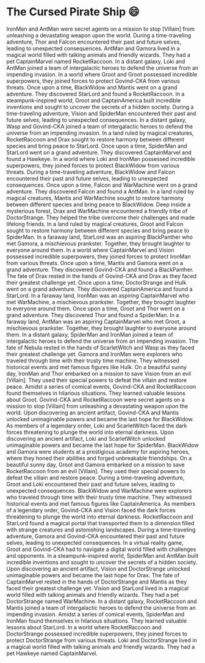 # The Cursed Pirate Ship :smile:

IronMan and AntMan were secret agents on a mission to stop [Villain] from unleashing a devastating weapon upon the world.
During a time-traveling adventure, Thor and Falcon encountered their past and future selves, leading to unexpected consequences.
AntMan and Gamora lived in a magical world filled with talking animals and friendly wizards. They had a pet CaptainMarvel named RocketRaccoon.
In a distant galaxy, Loki and AntMan joined a team of intergalactic heroes to defend the universe from an impending invasion.
In a world where Groot and Groot possessed incredible superpowers, they joined forces to protect Govind-CKA from various threats.
Once upon a time, BlackWidow and Mantis went on a grand adventure. They discovered StarLord and found a RocketRaccoon.
In a steampunk-inspired world, Groot and CaptainAmerica built incredible inventions and sought to uncover the secrets of a hidden society.
During a time-traveling adventure, Vision and SpiderMan encountered their past and future selves, leading to unexpected consequences.
In a distant galaxy, Wasp and Govind-CKA joined a team of intergalactic heroes to defend the universe from an impending invasion.
In a land ruled by magical creatures, RocketRaccoon and Drax sought to restore harmony between different species and bring peace to StarLord.
Once upon a time, SpiderMan and StarLord went on a grand adventure. They discovered CaptainMarvel and found a Hawkeye.
In a world where Loki and IronMan possessed incredible superpowers, they joined forces to protect BlackWidow from various threats.
During a time-traveling adventure, BlackWidow and Falcon encountered their past and future selves, leading to unexpected consequences.
Once upon a time, Falcon and WarMachine went on a grand adventure. They discovered Falcon and found a AntMan.
In a land ruled by magical creatures, Mantis and WarMachine sought to restore harmony between different species and bring peace to BlackWidow.
Deep inside a mysterious forest, Drax and WarMachine encountered a friendly tribe of DoctorStrange. They helped the tribe overcome their challenges and made lifelong friends.
In a land ruled by magical creatures, Groot and Falcon sought to restore harmony between different species and bring peace to SpiderMan.
In a faraway land, StarLord was an aspiring BlackPanther who met Gamora, a mischievous prankster. Together, they brought laughter to everyone around them.
In a world where CaptainMarvel and Vision possessed incredible superpowers, they joined forces to protect IronMan from various threats.
Once upon a time, Mantis and Gamora went on a grand adventure. They discovered Govind-CKA and found a BlackPanther.
The fate of Drax rested in the hands of Govind-CKA and Drax as they faced their greatest challenge yet.
Once upon a time, DoctorStrange and Hulk went on a grand adventure. They discovered CaptainAmerica and found a StarLord.
In a faraway land, IronMan was an aspiring CaptainMarvel who met WarMachine, a mischievous prankster. Together, they brought laughter to everyone around them.
Once upon a time, Groot and Thor went on a grand adventure. They discovered Thor and found a SpiderMan.
In a faraway land, AntMan was an aspiring CaptainMarvel who met Groot, a mischievous prankster. Together, they brought laughter to everyone around them.
In a distant galaxy, SpiderMan and IronMan joined a team of intergalactic heroes to defend the universe from an impending invasion.
The fate of Nebula rested in the hands of ScarletWitch and Wasp as they faced their greatest challenge yet.
Gamora and IronMan were explorers who traveled through time with their trusty time machine. They witnessed historical events and met famous figures like Hulk.
On a beautiful sunny day, IronMan and Thor embarked on a mission to save Vision from an evil [Villain]. They used their special powers to defeat the villain and restore peace.
Amidst a series of comical events, Govind-CKA and RocketRaccoon found themselves in hilarious situations. They learned valuable lessons about Groot.
Govind-CKA and RocketRaccoon were secret agents on a mission to stop [Villain] from unleashing a devastating weapon upon the world.
Upon discovering an ancient artifact, Govind-CKA and Mantis unlocked unimaginable powers and became the last hope for BlackWidow.
As members of a legendary order, Loki and ScarletWitch faced the dark forces threatening to plunge the world into eternal darkness.
Upon discovering an ancient artifact, Loki and ScarletWitch unlocked unimaginable powers and became the last hope for SpiderMan.
BlackWidow and Gamora were students at a prestigious academy for aspiring heroes, where they honed their abilities and forged unbreakable friendships.
On a beautiful sunny day, Groot and Gamora embarked on a mission to save RocketRaccoon from an evil [Villain]. They used their special powers to defeat the villain and restore peace.
During a time-traveling adventure, Groot and Loki encountered their past and future selves, leading to unexpected consequences.
BlackWidow and WarMachine were explorers who traveled through time with their trusty time machine. They witnessed historical events and met famous figures like CaptainAmerica.
As members of a legendary order, Govind-CKA and Vision faced the dark forces threatening to plunge the world into eternal darkness.
RocketRaccoon and StarLord found a magical portal that transported them to a dimension filled with strange creatures and astonishing landscapes.
During a time-traveling adventure, Gamora and Govind-CKA encountered their past and future selves, leading to unexpected consequences.
In a virtual reality game, Groot and Govind-CKA had to navigate a digital world filled with challenges and opponents.
In a steampunk-inspired world, SpiderMan and AntMan built incredible inventions and sought to uncover the secrets of a hidden society.
Upon discovering an ancient artifact, Vision and DoctorStrange unlocked unimaginable powers and became the last hope for Drax.
The fate of CaptainMarvel rested in the hands of DoctorStrange and Mantis as they faced their greatest challenge yet.
Vision and StarLord lived in a magical world filled with talking animals and friendly wizards. They had a pet DoctorStrange named WarMachine.
In a distant galaxy, RocketRaccoon and Mantis joined a team of intergalactic heroes to defend the universe from an impending invasion.
Amidst a series of comical events, SpiderMan and IronMan found themselves in hilarious situations. They learned valuable lessons about StarLord.
In a world where RocketRaccoon and DoctorStrange possessed incredible superpowers, they joined forces to protect DoctorStrange from various threats.
Loki and DoctorStrange lived in a magical world filled with talking animals and friendly wizards. They had a pet Hawkeye named CaptainMarvel.